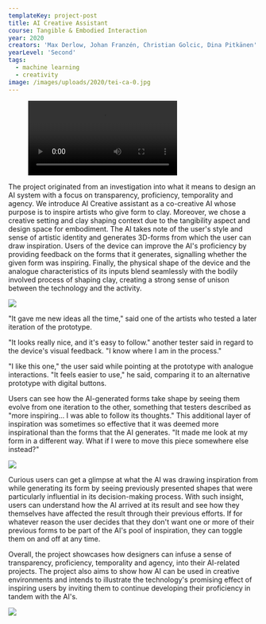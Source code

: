 ```yaml
---
templateKey: project-post
title: AI Creative Assistant
course: Tangible & Embodied Interaction
year: 2020
creators: 'Max Derlow, Johan Franzén, Christian Golcic, Dina Pitkänen'
yearLevel: 'Second'
tags:
  - machine learning
  - creativity
image: /images/uploads/2020/tei-ca-0.jpg
---
```


<figure>
<video controls src="https://api.kaltura.nordu.net/p/326/sp/0/playManifest/entryId/0_bijyvwop/format/url/flavorParamId/0/video.mp4"></video>
</figure>

The project originated from an investigation into what it means to design an AI system with a focus on transparency, proficiency, temporality and agency. We introduce AI Creative assistant as a co-creative AI whose purpose is to inspire artists who give form to clay. Moreover, we chose a creative setting and clay shaping context due to the tangibility aspect and design space for embodiment. The AI takes note of the user's style and sense of artistic identity and generates 3D-forms from which the user can draw inspiration. Users of the device can improve the AI's proficiency by providing feedback on the forms that it generates, signalling whether the given form was inspiring. Finally, the physical shape of the device and the analogue characteristics of its inputs blend seamlessly with the bodily involved process of shaping clay, creating a strong sense of unison between the technology and the activity. 

![](/images/uploads/2020/tei-ca-1.jpg)

"It gave me new ideas all the time," said one of the artists who tested a later iteration of the prototype.

"It looks really nice, and it's easy to follow." another tester said in regard to the device's visual feedback. "I know where I am in the process."

"I like this one," the user said while pointing at the prototype with analogue interactions. "It feels easier to use," he said, comparing it to an alternative prototype with digital buttons.

Users can see how the AI-generated forms take shape by seeing them evolve from one iteration to the other, something that testers described as "more inspiring... I was able to follow its thoughts." This additional layer of inspiration was sometimes so effective that it was deemed more inspirational than the forms that the AI generates. "It made me look at my form in a different way. What if I were to move this piece somewhere else instead?"

![](/images/uploads/2020/tei-ca-2.jpg)

Curious users can get a glimpse at what the AI was drawing inspiration from while generating its form by seeing previously presented shapes that were particularly influential in its decision-making process. With such insight, users can understand how the AI arrived at its result and see how they themselves have affected the result through their previous efforts. If for whatever reason the user decides that they don't want one or more of their previous forms to be part of the AI's pool of inspiration, they can toggle them on and off at any time.

Overall, the project showcases how designers can infuse a sense of transparency, proficiency, temporality and agency, into their AI-related projects. The project also aims to show how AI can be used in creative environments and intends to illustrate the technology's promising effect of inspiring users by inviting them to continue developing their proficiency in tandem with the AI's.

![](/images/uploads/2020/tei-ca-3.jpg)